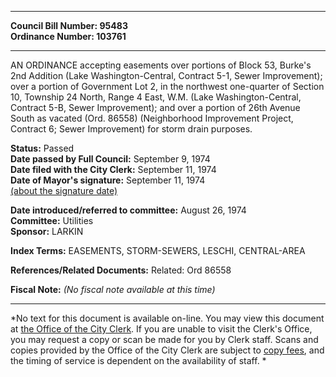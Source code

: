 * * * * *  
  
**Council Bill Number: [](#h0)[](#h2)95483**   
**Ordinance Number: 103761**  
  
* * * * *  
  
AN ORDINANCE accepting easements over portions of Block 53, Burke's 2nd Addition (Lake Washington-Central, Contract 5-1, Sewer Improvement); over a portion of Government Lot 2, in the northwest one-quarter of Section 10, Township 24 North, Range 4 East, W.M. (Lake Washington-Central, Contract 5-B, Sewer Improvement); and over a portion of 26th Avenue South as vacated (Ord. 86558) (Neighborhood Improvement Project, Contract 6; Sewer Improvement) for storm drain purposes.  
  
**Status:** Passed   
**Date passed by Full Council:** September 9, 1974   
**Date filed with the City Clerk:** September 11, 1974   
**Date of Mayor's signature:** September 11, 1974   
[(about the signature date)](/~public/approvaldate.htm)   
  
  
**Date introduced/referred to committee:** August 26, 1974   
**Committee:** Utilities   
**Sponsor:** LARKIN   
  
**Index Terms:** EASEMENTS, STORM-SEWERS, LESCHI, CENTRAL-AREA  
  
**References/Related Documents:** Related: Ord 86558  
  
**Fiscal Note:** *(No fiscal note available at this time)*  
  
* * * * *  
  
*No text for this document is available on-line. You may view this document at [the Office of the City Clerk](http://www.seattle.gov/leg/clerk/contactUs.htm). If you are unable to visit the Clerk's Office, you may request a copy or scan be made for you by Clerk staff. Scans and copies provided by the Office of the City Clerk are subject to [copy fees](http://clerk.seattle.gov/~public/clerkfees.htm), and the timing of service is dependent on the availability of staff. *  
  
  
